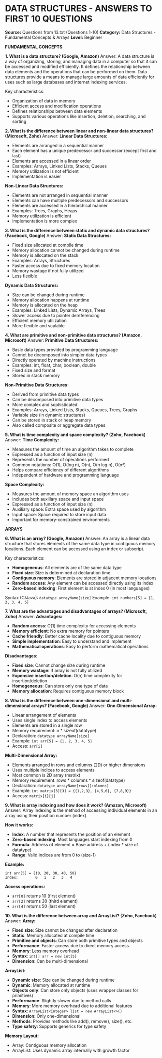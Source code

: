 DATA STRUCTURES - ANSWERS TO FIRST 10 QUESTIONS
==============================================

**Source:** Questions from 13.txt (Questions 1-10)
**Category:** Data Structures - Fundamental Concepts & Arrays
**Level:** Beginner

**FUNDAMENTAL CONCEPTS**

**1. What is a data structure? (Google, Amazon)**
Answer: A data structure is a way of organizing, storing, and managing data in a computer so that it can be accessed and modified efficiently. It defines the relationship between data elements and the operations that can be performed on them. Data structures provide a means to manage large amounts of data efficiently for uses such as large databases and internet indexing services.

Key characteristics:
- Organization of data in memory
- Efficient access and modification operations
- Defines relationships between data elements
- Supports various operations like insertion, deletion, searching, and sorting

**2. What is the difference between linear and non-linear data structures? (Microsoft, Zoho)**
Answer: 
**Linear Data Structures:**
- Elements are arranged in a sequential manner
- Each element has a unique predecessor and successor (except first and last)
- Elements are accessed in a linear order
- Examples: Arrays, Linked Lists, Stacks, Queues
- Memory utilization is not efficient
- Implementation is easier

**Non-Linear Data Structures:**
- Elements are not arranged in sequential manner
- Elements can have multiple predecessors and successors
- Elements are accessed in a hierarchical manner
- Examples: Trees, Graphs, Heaps
- Memory utilization is efficient
- Implementation is more complex

**3. What is the difference between static and dynamic data structures? (Facebook, Google)**
Answer:
**Static Data Structures:**
- Fixed size allocated at compile time
- Memory allocation cannot be changed during runtime
- Memory is allocated on the stack
- Examples: Arrays, Structures
- Faster access due to fixed memory location
- Memory wastage if not fully utilized
- Less flexible

**Dynamic Data Structures:**
- Size can be changed during runtime
- Memory allocation happens at runtime
- Memory is allocated on the heap
- Examples: Linked Lists, Dynamic Arrays, Trees
- Slower access due to pointer dereferencing
- Efficient memory utilization
- More flexible and scalable

**4. What are primitive and non-primitive data structures? (Amazon, Microsoft)**
Answer:
**Primitive Data Structures:**
- Basic data types provided by programming language
- Cannot be decomposed into simpler data types
- Directly operated by machine instructions
- Examples: int, float, char, boolean, double
- Fixed size and format
- Stored in stack memory

**Non-Primitive Data Structures:**
- Derived from primitive data types
- Can be decomposed into primitive data types
- More complex and sophisticated
- Examples: Arrays, Linked Lists, Stacks, Queues, Trees, Graphs
- Variable size (in dynamic structures)
- Can be stored in stack or heap memory
- Also called composite or aggregate data types

**5. What is time complexity and space complexity? (Zoho, Facebook)**
Answer:
**Time Complexity:**
- Measures the amount of time an algorithm takes to complete
- Expressed as a function of input size (n)
- Represents the number of operations performed
- Common notations: O(1), O(log n), O(n), O(n log n), O(n²)
- Helps compare efficiency of different algorithms
- Independent of hardware and programming language

**Space Complexity:**
- Measures the amount of memory space an algorithm uses
- Includes both auxiliary space and input space
- Expressed as a function of input size (n)
- Auxiliary space: Extra space used by algorithm
- Input space: Space required to store input data
- Important for memory-constrained environments

**ARRAYS**

**6. What is an array? (Google, Amazon)**
Answer: An array is a linear data structure that stores elements of the same data type in contiguous memory locations. Each element can be accessed using an index or subscript.

Key characteristics:
- **Homogeneous**: All elements are of the same data type
- **Fixed size**: Size is determined at declaration time
- **Contiguous memory**: Elements are stored in adjacent memory locations
- **Random access**: Any element can be accessed directly using its index
- **Zero-based indexing**: First element is at index 0 (in most languages)

Syntax (C/Java): `datatype arrayName[size]`
Example: `int numbers[5] = {1, 2, 3, 4, 5}`

**7. What are the advantages and disadvantages of arrays? (Microsoft, Zoho)**
Answer:
**Advantages:**
- **Random access**: O(1) time complexity for accessing elements
- **Memory efficient**: No extra memory for pointers
- **Cache friendly**: Better cache locality due to contiguous memory
- **Simple implementation**: Easy to understand and implement
- **Mathematical operations**: Easy to perform mathematical operations

**Disadvantages:**
- **Fixed size**: Cannot change size during runtime
- **Memory wastage**: If array is not fully utilized
- **Expensive insertion/deletion**: O(n) time complexity for insertion/deletion
- **Homogeneous**: Can store only one type of data
- **Memory allocation**: Requires contiguous memory block

**8. What is the difference between one-dimensional and multi-dimensional arrays? (Facebook, Google)**
Answer:
**One-Dimensional Array:**
- Linear arrangement of elements
- Uses single index to access elements
- Elements are stored in a single row
- Memory requirement: n * sizeof(datatype)
- Declaration: `datatype arrayName[size]`
- Example: `int arr[5] = {1, 2, 3, 4, 5}`
- Access: `arr[i]`

**Multi-Dimensional Array:**
- Elements arranged in rows and columns (2D) or higher dimensions
- Uses multiple indices to access elements
- Most common is 2D array (matrix)
- Memory requirement: rows * columns * sizeof(datatype)
- Declaration: `datatype arrayName[rows][columns]`
- Example: `int matrix[3][3] = {{1,2,3}, {4,5,6}, {7,8,9}}`
- Access: `matrix[i][j]`

**9. What is array indexing and how does it work? (Amazon, Microsoft)**
Answer: Array indexing is the method of accessing individual elements in an array using their position number (index).

**How it works:**
- **Index**: A number that represents the position of an element
- **Zero-based indexing**: Most languages start indexing from 0
- **Formula**: Address of element = Base address + (index * size of datatype)
- **Range**: Valid indices are from 0 to (size-1)

**Example:**
```
int arr[5] = {10, 20, 30, 40, 50}
Index:        0   1   2   3   4
```

**Access operations:**
- `arr[0]` returns 10 (first element)
- `arr[2]` returns 30 (third element)
- `arr[4]` returns 50 (last element)

**10. What is the difference between array and ArrayList? (Zoho, Facebook)**
Answer:
**Array:**
- **Fixed size**: Size cannot be changed after declaration
- **Static**: Memory allocated at compile time
- **Primitive and objects**: Can store both primitive types and objects
- **Performance**: Faster access due to direct memory access
- **Memory**: Less memory overhead
- **Syntax**: `int[] arr = new int[5]`
- **Dimension**: Can be multi-dimensional

**ArrayList:**
- **Dynamic size**: Size can be changed during runtime
- **Dynamic**: Memory allocated at runtime
- **Objects only**: Can store only objects (uses wrapper classes for primitives)
- **Performance**: Slightly slower due to method calls
- **Memory**: More memory overhead due to additional features
- **Syntax**: `ArrayList<Integer> list = new ArrayList<>()`
- **Dimension**: Only one-dimensional
- **Methods**: Provides methods like add(), remove(), size(), etc.
- **Type safety**: Supports generics for type safety

**Memory Layout:**
- Array: Contiguous memory allocation
- ArrayList: Uses dynamic array internally with growth factor

